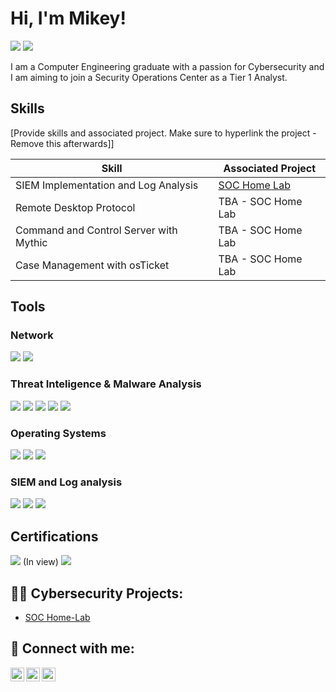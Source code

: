 # Hi, I'm Mikey! 
<a href="https://linkedin.com/in/michaelokpu"><img src="https://img.shields.io/badge/-LinkedIn-0072b1?&style=for-the-badge&logo=linkedin&logoColor=white" /></a>
<a href="https://medium.com/@michaelokpu" target="_blank"><img src="https://img.shields.io/badge/-Medium-12100E?&style=for-the-badge&logo=medium&logoColor=white" /></a>

I am a Computer Engineering graduate with a passion for Cybersecurity and I am aiming to join a Security Operations Center as a Tier 1 Analyst.

## Skills
[Provide skills and associated project. Make sure to hyperlink the project - Remove this afterwards]]

| Skill                                         | Associated Project         |
|-----------------------------------------------|----------------------------|
| SIEM Implementation and Log Analysis          | <a href="https://github.com/Mikey064/SOC-HomeLab/tree/main"> SOC Home Lab</a>|
| Remote Desktop Protocol | TBA - SOC Home Lab|
| Command and Control Server with Mythic | TBA - SOC Home Lab |
| Case Management with osTicket | TBA - SOC Home Lab |

## Tools

### Network
<div>
    <img src="https://img.shields.io/badge/-Wireshark-1679A7?&style=for-the-badge&logo=Wireshark&logoColor=white" />
    <a href="https://www.tcpdump.org" target="_blank"><img src="https://img.shields.io/badge/-tcpdump-4A90E2?&style=for-the-badge&logo=network&logoColor=white" /></a>
</div>

### Threat Inteligence & Malware Analysis
</div>
    <a href="https://censys.io" target="_blank"><img src="https://img.shields.io/badge/-Censys-FF6B00?&style=for-the-badge&logo=search&logoColor=white" /></a>
    <a href="https://www.virustotal.com" target="_blank"><img src="https://img.shields.io/badge/-VirusTotal-394EFF?&style=for-the-badge&logo=virustotal&logoColor=white" /></a>
    <a href="https://www.shodan.io" target="_blank"><img src="https://img.shields.io/badge/-Shodan-7C4DFF?&style=for-the-badge&logo=shodan&logoColor=white" /></a>
    <a href="https://any.run" target="_blank"><img src="https://img.shields.io/badge/-Any.Run-41A1F1?&style=for-the-badge&logo=any-run&logoColor=white" /></a>
    <a href="https://www.hybrid-analysis.com" target="_blank"><img src="https://img.shields.io/badge/-Hybrid%20Analysis-52A9F1?&style=for-the-badge&logo=hybrid-analysis&logoColor=white" /></a>
</div>


### Operating Systems
</div>
    <a href="https://www.microsoft.com/windows" target="_blank"><img src="https://img.shields.io/badge/-Windows-0078D6?&style=for-the-badge&logo=windows&logoColor=white" /></a>
    <a href="https://ubuntu.com" target="_blank"><img src="https://img.shields.io/badge/-Ubuntu-E95420?&style=for-the-badge&logo=ubuntu&logoColor=white" /></a>
    <a href="https://www.kali.org" target="_blank"><img src="https://img.shields.io/badge/-Kali%20Linux-268BEE?&style=for-the-badge&logo=kalilinux&logoColor=white" /></a>
</div>

### SIEM and Log analysis
<div>
    <img src="https://img.shields.io/badge/-Splunk-000000?&style=for-the-badge&logo=Splunk&logoColor=white" />
    <img src="https://img.shields.io/badge/-Elastic-005571?&style=for-the-badge&logo=Elastic&logoColor=white" />
    <a href="https://www.elastic.co/kibana" target="_blank"><img src="https://img.shields.io/badge/-Kibana-005571?&style=for-the-badge&logo=kibana&logoColor=white" /></a>

</div>

## Certifications

<div>
<img src="https://img.shields.io/badge/-Security%2B-FF0000?&style=for-the-badge&logo=CompTIA&logoColor=white" /> (In view)
  <a href="https://www.isc2.org" target="_blank"><img src="https://img.shields.io/badge/-ISC2%20Certified%20in%20Cybersecurity-00843D?&style=for-the-badge&logo=icloud&logoColor=white" /></a>

</div>


## 👨‍💻 Cybersecurity Projects:</h2>

- <a href="https://github.com/Mikey064/SOC-HomeLab/tree/main"> SOC Home-Lab </a>

  

<h2> 🤳 Connect with me:</h2>

[<img align="left" alt="MichaelOkpu | Medium" width="22px" src="https://cdn.jsdelivr.net/npm/simple-icons@v3/icons/medium.svg" />][medium]
[<img align="left" alt="MichaelOkpu | Twitter" width="22px" src="https://cdn.jsdelivr.net/npm/simple-icons@v3/icons/twitter.svg" />][twitter]
[<img align="left" alt="MichaelOkpu | LinkedIn" width="22px" src="https://cdn.jsdelivr.net/npm/simple-icons@v3/icons/linkedin.svg" />][linkedin]


[twitter]: https://twitter.com/0x_Mikey
[medium]: https://medium.com/@michaelokpu
[linkedin]: https://www.linkedin.com/in/michaelokpu/

<!--
**Mikey!** is a ✨ _special_ ✨ repository because its `README.md` (this file) appears on your GitHub profile.

Here are some ideas to get you started:

- 🔭 I’m currently working on ...
- 🌱 I’m currently learning ...
- 👯 I’m looking to collaborate on ...
- 🤔 I’m looking for help with ...
- 💬 Ask me about ...
- 📫 How to reach me: ...
- 😄 Pronouns: ...
- ⚡ Fun fact: ...
-->
